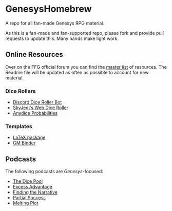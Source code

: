 # GenesysHomebrew
A repo for all fan-made Genesys RPG material.

As this is a fan-made and fan-supported repo, please fork and provide pull requests to update this. Many hands make light work.

## Online Resources

Over on the FFG official forum you can find the [master list](https://community.fantasyflightgames.com/topic/265113-genesys-master-resources-list/) of resources. The Readme file will be updated as often as possible to account for new material.

### Dice Rollers
* [Discord Dice Roller Bot](https://community.fantasyflightgames.com/topic/253080-discord-genesys-assistant-bot-dice-roller-story-point-character-tracker-initiative-tracker/)
* [SkyJedi's Web Dice Roller](https://genesys.skyjedi.com/)
* [Anydice Probabilities](http://anydice.com/program/dd67)

### Templates
* [LaTeX package](https://github.com/c-bec-k/GenesysRPG)
* [GM Binder](https://www.gmbinder.com/)

## Podcasts
The following podcasts are *Genesys*-focused:

* [The Dice Pool](https://www.thedicepoolpodcast.com/)
* [Excess Advantage](http://excess-advantage.com)
* [Finding the Narrative](http://findingthenarrativepodcast.podbean.com/)
* [Partial Success](https://soundcloud.com/partial-success-podcast)
* [Melting Plot](http://meltingplotpodcast.com/)
